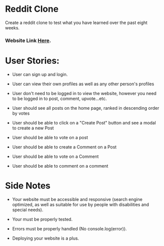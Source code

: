 # Reddit Clone
Create a reddit clone to test what you have learned over the past eight weeks.

### Website Link [Here](https://www.reddit.com/).

# User Stories:
* User can sign up and login.

* User can view their own profiles as well as any other person's profiles

* User don't need to be logged in to view the website, however you need to be logged in to post, comment, upvote...etc.

* User should see all posts on the home page, ranked in descending order by votes

* User should be able to click on a "Create Post" button and see a modal to create a new Post

* User should be able to vote on a post

* User should be able to create a Comment on a Post

* User should be able to vote on a Comment

* User should be able to comment on a comment

# Side Notes
* Your website must be accessible and responsive (search engine optimized, as well as suitable for use by people with disabilities and special needs).

* Your must be properly tested.

* Errors must be properly handled (No console.log(error)).

* Deploying your website is a plus.
